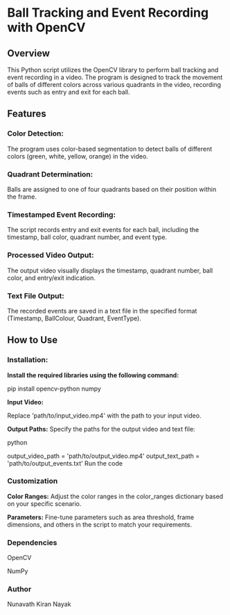 # Ball Tracking and Event Recording with OpenCV #

## Overview ##

This Python script utilizes the OpenCV library to perform ball tracking and event recording in a video. The program is designed to track the movement of balls of different colors across various quadrants in the video, recording events such as entry and exit for each ball.

## Features ##

 ### Color Detection: ### 

The program uses color-based segmentation to detect balls of different colors (green, white, yellow, orange) in the video.

### Quadrant Determination: ###

Balls are assigned to one of four quadrants based on their position within the frame.

### Timestamped Event Recording: ### 

The script records entry and exit events for each ball, including the timestamp, ball color, quadrant number, and event type.

### Processed Video Output: ### 

The output video visually displays the timestamp, quadrant number, ball color, and entry/exit indication.

### Text File Output: ###

The recorded events are saved in a text file in the specified format (Timestamp, BallColour, Quadrant, EventType).

## How to Use ##

### Installation: ###

**Install the required libraries using the following command:**

pip install opencv-python numpy

**Input Video:**

Replace 'path/to/input_video.mp4' with the path to your input video.

**Output Paths:**
Specify the paths for the output video and text file:

python

output_video_path = 'path/to/output_video.mp4'
output_text_path = 'path/to/output_events.txt'
Run the code

### Customization ###
**Color Ranges:**  Adjust the color ranges in the color_ranges dictionary based on your specific scenario.

**Parameters:** Fine-tune parameters such as area threshold, frame dimensions, and others in the script to match your requirements.

### Dependencies ###

OpenCV

NumPy

### Author ###
Nunavath Kiran Nayak
